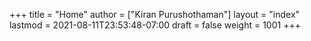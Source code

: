 +++
title = "Home"
author = ["Kiran Purushothaman"]
layout = "index"
lastmod = 2021-08-11T23:53:48-07:00
draft = false
weight = 1001
+++
